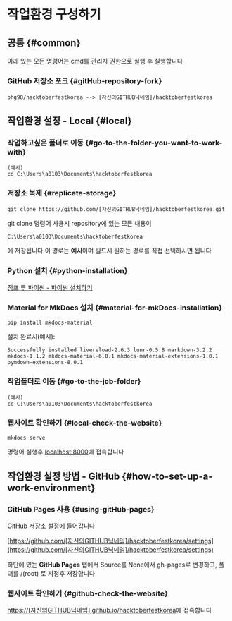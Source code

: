 # 작업환경 구성하기

## 공통 {#common}

아래 있는 모든 명령어는 cmd를 관리자 권한으로 실행 후 실행합니다

### GitHub 저장소 포크 {#gitHub-repository-fork}

```
phg98/hacktoberfestkorea --> [자신의GITHUB닉네임]/hacktoberfestkorea
```

## 작업환경 설정 - Local {#local}

### 작업하고싶은 폴더로 이동 {#go-to-the-folder-you-want-to-work-with}

```
(예시)
cd C:\Users\a0103\Documents\hacktoberfestkorea
```

### 저장소 복제 {#replicate-storage}

```
git clone https://github.com/[자신의GITHUB닉네임]/hacktoberfestkorea.git
```

git clone 명령어 사용시 repository에 있는 모든 내용이

```
C:\Users\a0103\Documents\hacktoberfestkorea
```

에 저장됩니다 이 경로는 **예시**이며 빌드시 원하는 경로를 직접 선택하시면 됩니다

### Python 설치 {#python-installation}

[점프 투 파이썬 - 파이썬 설치하기](https://wikidocs.net/8)

### Material for MkDocs 설치 {#material-for-mkDocs-installation}

```
pip install mkdocs-material
```

설치 완료시(예시):

```
Successfully installed livereload-2.6.3 lunr-0.5.8 markdown-3.2.2 mkdocs-1.1.2 mkdocs-material-6.0.1 mkdocs-material-extensions-1.0.1 pymdown-extensions-8.0.1
```

### 작업폴더로 이동 {#go-to-the-job-folder}

```
(예시)
cd C:\Users\a0103\Documents\hacktoberfestkorea
```

### 웹사이트 확인하기 {#local-check-the-website}

```
mkdocs serve
```

명령어 실행후 [localhost:8000](localhost:8000)에 접속합니다

## 작업환경 설정 방법 - GitHub {#how-to-set-up-a-work-environment}

### GitHub Pages 사용 {#using-gitHub-pages}

GitHub 저장소 설정에 들어갑니다

[https://github.com/[자신의GITHUB닉네임]/hacktoberfestkorea/settings](https://github.com/[자신의GITHUB닉네임]/hacktoberfestkorea/settings)

하단에 있는 **GitHub Pages** 탭에서
Source를 None에서 gh-pages로 변경하고, 폴더를 /(root) 로 지정후 저장합니다

### 웹사이트 확인하기 {#github-check-the-website}

[https://[자신의GITHUB닉네임].github.io/hacktoberfestkorea](https://[자신의GITHUB닉네임].github.io/hacktoberfestkorea)에 접속합니다
